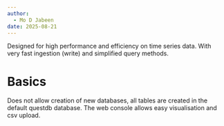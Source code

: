 ```yaml
---
author:
  - Mo D Jabeen
date: 2025-08-21
---
```


Designed for high performance and efficiency on time series data. With very fast ingestion (write) and simplified query methods.

# Basics

Does not allow creation of new databases, all tables are created in the default questdb database. The web console allows easy visualisation and csv upload. 